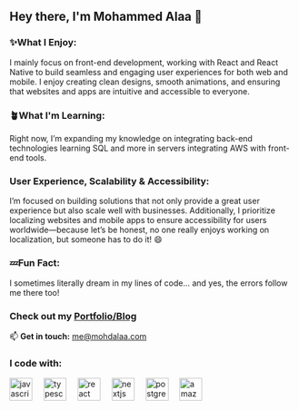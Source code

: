## Hey there, I'm Mohammed Alaa 👋

### **✨What I Enjoy:**  
I mainly focus on front-end development, working with React and React Native to build seamless and engaging user experiences for both web and mobile. I enjoy creating clean designs, smooth animations, and ensuring that websites and apps are intuitive and accessible to everyone.

### **🪴What I'm Learning:**  
Right now, I’m expanding my knowledge on integrating back-end technologies learning SQL and more in servers integrating AWS with front-end tools.

### **User Experience, Scalability & Accessibility:**  
I’m focused on building solutions that not only provide a great user experience but also scale well with businesses. Additionally, I prioritize localizing websites and mobile apps to ensure accessibility for users worldwide—because let’s be honest, no one really enjoys working on localization, but someone has to do it! 😄

### **💤Fun Fact:**  
I sometimes literally dream in my lines of code... and yes, the errors follow me there too!

### Check out my [Portfolio/Blog](https://mohdalaa.com)

📫 **Get in touch:** [me@mohdalaa.com](mailto:me@mohdalaa.com)

### I code with:

<div align="left">
  <img src="https://cdn.jsdelivr.net/gh/devicons/devicon/icons/javascript/javascript-original.svg" height="40" alt="javascript logo"  />
  <img width="12" />
  <img src="https://cdn.jsdelivr.net/gh/devicons/devicon/icons/typescript/typescript-original.svg" height="40" alt="typescript logo"  />
  <img width="12" />
  <img src="https://cdn.jsdelivr.net/gh/devicons/devicon/icons/react/react-original.svg" height="40" alt="react logo"  />
  <img width="12" />
  <img src="https://cdn.jsdelivr.net/gh/devicons/devicon/icons/nextjs/nextjs-original.svg" height="40" alt="nextjs logo"  />
  <img width="12" />
  <img src="https://cdn.jsdelivr.net/gh/devicons/devicon/icons/postgresql/postgresql-original.svg" height="40" alt="postgresql logo"  />
  <img width="12" />
  <img src="https://cdn.jsdelivr.net/gh/devicons/devicon/icons/amazonwebservices/amazonwebservices-line-wordmark.svg" height="40" alt="amazonwebservices logo"  />
</div>
